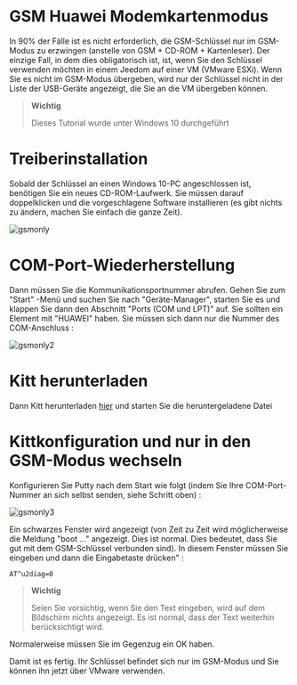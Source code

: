 # GSM Huawei Modemkartenmodus

In 90% der Fälle ist es nicht erforderlich, die GSM-Schlüssel nur im GSM-Modus zu erzwingen (anstelle von GSM + CD-ROM + Kartenleser). Der einzige Fall, in dem dies obligatorisch ist, ist, wenn Sie den Schlüssel verwenden möchten in einem Jeedom auf einer VM (VMware ESXi). Wenn Sie es nicht im GSM-Modus übergeben, wird nur der Schlüssel nicht in der Liste der USB-Geräte angezeigt, die Sie an die VM übergeben können.

> **Wichtig**
>
> Dieses Tutorial wurde unter Windows 10 durchgeführt

# Treiberinstallation

Sobald der Schlüssel an einen Windows 10-PC angeschlossen ist, benötigen Sie ein neues CD-ROM-Laufwerk. Sie müssen darauf doppelklicken und die vorgeschlagene Software installieren (es gibt nichts zu ändern, machen Sie einfach die ganze Zeit).

![gsmonly](images/gsmonly.PNG)

# COM-Port-Wiederherstellung

Dann müssen Sie die Kommunikationsportnummer abrufen. Gehen Sie zum "Start" -Menü und suchen Sie nach "Geräte-Manager", starten Sie es und klappen Sie dann den Abschnitt "Ports (COM und LPT)" auf. Sie sollten ein Element mit "HUAWEI" haben. Sie müssen sich dann nur die Nummer des COM-Anschluss :

![gsmonly2](images/gsmonly2.PNG)

# Kitt herunterladen

Dann Kitt herunterladen [hier](https://the.earth.li/~sgtatham/putty/latest/x86/putty.exe) und starten Sie die heruntergeladene Datei

# Kittkonfiguration und nur in den GSM-Modus wechseln

Konfigurieren Sie Putty nach dem Start wie folgt (indem Sie Ihre COM-Port-Nummer an sich selbst senden, siehe Schritt oben) :

![gsmonly3](images/gsmonly3.PNG)

Ein schwarzes Fenster wird angezeigt (von Zeit zu Zeit wird möglicherweise die Meldung "boot ..." angezeigt. Dies ist normal. Dies bedeutet, dass Sie gut mit dem GSM-Schlüssel verbunden sind). In diesem Fenster müssen Sie eingeben und dann die Eingabetaste drücken" :

``AT^u2diag=0``

> **Wichtig**
>
> Seien Sie vorsichtig, wenn Sie den Text eingeben, wird auf dem Bildschirm nichts angezeigt. Es ist normal, dass der Text weiterhin berücksichtigt wird.

Normalerweise müssen Sie im Gegenzug ein OK haben.

Damit ist es fertig. Ihr Schlüssel befindet sich nur im GSM-Modus und Sie können ihn jetzt über VMware verwenden.
